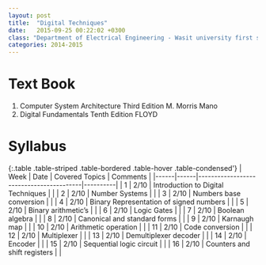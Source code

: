 ```yaml
---
layout: post
title:  "Digital Techniques"
date:   2015-09-25 00:22:02 +0300
class: "Department of Electrical Engineering - Wasit university first stage"
categories: 2014-2015
---
```


# Text Book
1. Computer System Architecture Third Edition M. Morris Mano
2. Digital Fundamentals  Tenth Edition   FLOYD

# Syllabus

{:.table .table-striped .table-bordered .table-hover .table-condensed'}
| Week | Date | Covered Topics                          | Comments |
|------|------|-----------------------------------------|----------|
| 1    | 2/10 | Introduction to Digital Techniques      |          |
| 2    | 2/10 | Number Systems                          |          |
| 3    | 2/10 | Numbers base conversion                 |          |
| 4    | 2/10 | Binary Representation of signed numbers |          |
| 5    | 2/10 | Binary arithmetic’s                     |          |
| 6    | 2/10 | Logic Gates                             |          |
| 7    | 2/10 | Boolean algebra                         |          |
| 8    | 2/10 | Canonical and standard forms            |          |
| 9    | 2/10 | Karnaugh map                            |          |
| 10   | 2/10 | Arithmetic operation                    |          |
| 11   | 2/10 | Code conversion                         |          |
| 12   | 2/10 | Multiplexer                             |          |
| 13   | 2/10 | Demultiplexer decoder                   |          |
| 14   | 2/10 | Encoder                                 |          |
| 15   | 2/10 | Sequential logic circuit                |          |
| 16   | 2/10 | Counters and shift registers            |          |
